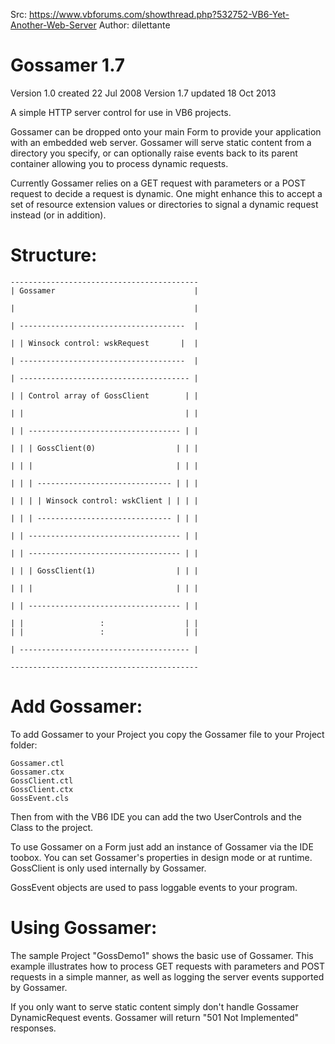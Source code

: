 Src: https://www.vbforums.com/showthread.php?532752-VB6-Yet-Another-Web-Server
Author: dilettante 

# Gossamer 1.7

Version 1.0  created 22 Jul 2008
Version 1.7  updated 18 Oct 2013

A simple HTTP server control for use in VB6 projects.

Gossamer can be dropped onto your main Form to provide your application
with an embedded web server.  Gossamer will serve static content from a
directory you specify, or can optionally raise events back to its
parent container allowing you to process dynamic requests.

Currently Gossamer relies on a GET request with parameters or a POST
request to decide a request is dynamic.  One might enhance this to
accept a set of resource extension values or directories to signal a
dynamic request instead (or in addition).


# Structure:

    ------------------------------------------
    | Gossamer                               |

    |                                        |

    | -------------------------------------  |

    | | Winsock control: wskRequest       |  |

    | -------------------------------------  |

    | -------------------------------------- |

    | | Control array of GossClient        | |

    | |                                    | |

    | | ---------------------------------- | |

    | | | GossClient(0)                  | | |

    | | |                                | | |

    | | | ------------------------------ | | |

    | | | | Winsock control: wskClient | | | |

    | | | ------------------------------ | | |

    | | ---------------------------------- | |

    | | ---------------------------------- | |

    | | | GossClient(1)                  | | |

    | | |                                | | |

    | | ---------------------------------- | |

    | |                 :                  | |
    | |                 :                  | |

    | -------------------------------------- |

    ------------------------------------------


# Add Gossamer:

To add Gossamer to your Project you copy the Gossamer file to your
Project folder:

    Gossamer.ctl
    Gossamer.ctx
    GossClient.ctl
    GossClient.ctx
    GossEvent.cls

Then from with the VB6 IDE you can add the two UserControls and the
Class to the project.

To use Gossamer on a Form just add an instance of Gossamer via the IDE
toobox.  You can set Gossamer's properties in design mode or at
runtime.  GossClient is only used internally by Gossamer.

GossEvent objects are used to pass loggable events to your program.


# Using Gossamer:

The sample Project "GossDemo1" shows the basic use of Gossamer.  This
example illustrates how to process GET requests with parameters and
POST requests in a simple manner, as well as logging the server
events supported by Gossamer.

If you only want to serve static content simply don't handle Gossamer
DynamicRequest events.  Gossamer will return "501 Not Implemented"
responses.
